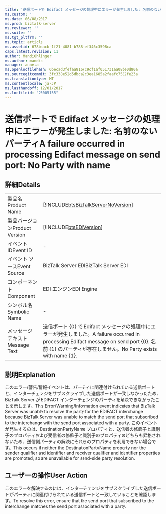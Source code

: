 ```yaml
---
title: '送信ポートで Edifact メッセージの処理中にエラーが発生しました: 名前のないパーティ |Microsoft ドキュメント'
ms.custom: ''
ms.date: 06/08/2017
ms.prod: biztalk-server
ms.reviewer: ''
ms.suite: ''
ms.tgt_pltfrm: ''
ms.topic: article
ms.assetid: 678baacb-1f21-4081-b788-ef346c3598ca
caps.latest.revision: 11
author: MandiOhlinger
ms.author: mandia
manager: anneta
ms.openlocfilehash: 6becad3fefaa8167c9cf1af051731aa08be0d80a
ms.sourcegitcommit: 3fc338e52d5dbca2c3ea1685a2faafc7582fe23a
ms.translationtype: MT
ms.contentlocale: ja-JP
ms.lasthandoff: 12/01/2017
ms.locfileid: "26005155"
---
```

# <a name="a-failure-occurred-in-processing-edifact-message-on-send-port-no-party-with-name"></a><span data-ttu-id="8fc06-102">送信ポートで Edifact メッセージの処理中にエラーが発生しました: 名前のないパーティ</span><span class="sxs-lookup"><span data-stu-id="8fc06-102">A failure occurred in processing Edifact message on send port: No Party with name</span></span>
## <a name="details"></a><span data-ttu-id="8fc06-103">詳細</span><span class="sxs-lookup"><span data-stu-id="8fc06-103">Details</span></span>  
  
|||  
|-|-|  
|<span data-ttu-id="8fc06-104">製品名</span><span class="sxs-lookup"><span data-stu-id="8fc06-104">Product Name</span></span>|[!INCLUDE[btsBizTalkServerNoVersion](../includes/btsbiztalkservernoversion-md.md)]|  
|<span data-ttu-id="8fc06-105">製品バージョン</span><span class="sxs-lookup"><span data-stu-id="8fc06-105">Product Version</span></span>|[!INCLUDE[btsEDIVersion](../includes/btsediversion-md.md)]|  
|<span data-ttu-id="8fc06-106">イベント ID</span><span class="sxs-lookup"><span data-stu-id="8fc06-106">Event ID</span></span>|-|  
|<span data-ttu-id="8fc06-107">イベント ソース</span><span class="sxs-lookup"><span data-stu-id="8fc06-107">Event Source</span></span>|<span data-ttu-id="8fc06-108">BizTalk Server EDI</span><span class="sxs-lookup"><span data-stu-id="8fc06-108">BizTalk Server EDI</span></span>|  
|<span data-ttu-id="8fc06-109">コンポーネント</span><span class="sxs-lookup"><span data-stu-id="8fc06-109">Component</span></span>|<span data-ttu-id="8fc06-110">EDI エンジン</span><span class="sxs-lookup"><span data-stu-id="8fc06-110">EDI Engine</span></span>|  
|<span data-ttu-id="8fc06-111">シンボル名</span><span class="sxs-lookup"><span data-stu-id="8fc06-111">Symbolic Name</span></span>|-|  
|<span data-ttu-id="8fc06-112">メッセージ テキスト</span><span class="sxs-lookup"><span data-stu-id="8fc06-112">Message Text</span></span>|<span data-ttu-id="8fc06-113">送信ポート {0} で Edifact メッセージの処理中にエラーが発生しました。</span><span class="sxs-lookup"><span data-stu-id="8fc06-113">A failure occurred in processing Edifact message on send port {0}.</span></span> <span data-ttu-id="8fc06-114">名前 {1} のパーティが存在しません。</span><span class="sxs-lookup"><span data-stu-id="8fc06-114">No Party exists with name {1}.</span></span>|  
  
## <a name="explanation"></a><span data-ttu-id="8fc06-115">説明</span><span class="sxs-lookup"><span data-stu-id="8fc06-115">Explanation</span></span>  
 <span data-ttu-id="8fc06-116">このエラー/警告/情報イベントは、パーティに関連付けられている送信ポートと、インターチェンジをサブスクライブした送信ポートが一致しなかったため、BizTalk Server が EDIFACT インターチェンジのパーティを解決できなかったことを示します。</span><span class="sxs-lookup"><span data-stu-id="8fc06-116">This Error/Warning/Information event indicates that BizTalk Server was unable to resolve the party for the EDIFACT interchange because BizTalk Server was unable to match the send port that subscribed to the interchange with the send port associated with a party.</span></span> <span data-ttu-id="8fc06-117">このイベントが発生するのは、DestinationPartyName プロパティと、送信者の修飾子と識別子のプロパティおよび受信者の修飾子と識別子のプロパティのどちらも昇格されないため、送信側パーティの解決にそれらのプロパティを利用できない場合です。</span><span class="sxs-lookup"><span data-stu-id="8fc06-117">This occurs if neither the DestinationPartyName property nor the sender qualifier and identifier and receiver qualifier and identifier properties are promoted, so are unavailable for send-side party resolution.</span></span>  
  
## <a name="user-action"></a><span data-ttu-id="8fc06-118">ユーザーの操作</span><span class="sxs-lookup"><span data-stu-id="8fc06-118">User Action</span></span>  
 <span data-ttu-id="8fc06-119">このエラーを解決するのには、インターチェンジをサブスクライブした送信ポートがパーティに関連付けられている送信ポートと一致していることを確認します。</span><span class="sxs-lookup"><span data-stu-id="8fc06-119">To resolve this error, ensure that the send port that subscribed to the interchange matches the send port associated with a party.</span></span>